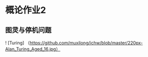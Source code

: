 # 概论作业2

## 图灵与停机问题

! [Turing] （https://github.com/muxilong/ichw/blob/master/220px-Alan_Turing_Aged_16.jpg）
